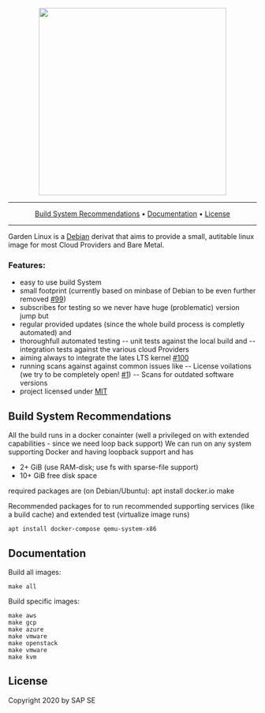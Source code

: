 <p align="center">
 <a href="https://www.gardenlinux.io/">
  <img
     src="https://raw.githubusercontent.com/gardenlinux/gardenlinux/master/logo/gardenlinux-logo-black-text.svg"
     width="380"
  />
 </a>
</p>

<hr />
<p align="center">
    <a href="#build-system-recommendations">Build System Recommendations</a> &bull;
    <a href="#documentation">Documentation</a> &bull;
    <a href="#license">License</a>
</p>
<hr />

Garden Linux is a [Debian](https://debian.org) derivat that aims to provide a small, autitable linux image for most Cloud Providers and Bare Metal.

### Features:
- easy to use build System
- small footprint (currently based on minbase of Debian to be even further removed [#99](https://github.com/gardenlinux/gardenlinux/issues/99))
- subscribes for testing so we never have huge (problematic) version jump but
- regular provided updates (since the whole build process is completly automated) and
- thoroughfull automated testing
-- unit tests against the local build and
-- integration tests against the various cloud Providers
- aiming always to integrate the lates LTS kernel [#100](https://github.com/gardenlinux/gardenlinux/issues/100)
- running scans against against common issues like
-- License voilations (we try to be completely open! [#1](https://github.com/gardenlinux/gardenlinux/issues/1))
-- Scans for outdated software versions
- project licensed under [MIT](https://github.com/gardenlinux/gardenlinux/blob/master/LICENSE)

## Build System Recommendations

All the build runs in a docker conainter (well a privileged on with extended capabilities - since we need loop back support)
We can run on any system supporting Docker and having loopback support and has

- 2+ GiB (use RAM-disk; use fs with sparse-file support)
- 10+ GiB free disk space

required packages are (on Debian/Ubuntu):
    apt install docker.io make

Recommended packages for to run recommended supporting services (like a build cache) and extended test (virtualize image runs)

    apt install docker-compose qemu-system-x86

## Documentation

Build all images:

    make all

Build specific images:

    make aws
    make gcp
    make azure
    make vmware
    make openstack
    make vmware
    make kvm

## License

Copyright 2020 by SAP SE
